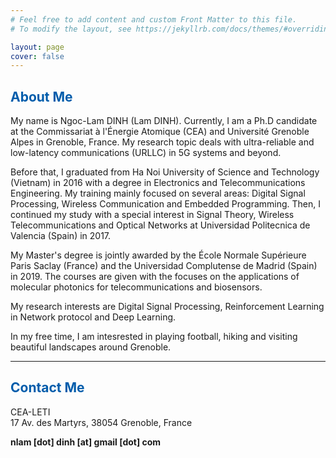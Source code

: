 ```yaml
---
# Feel free to add content and custom Front Matter to this file.
# To modify the layout, see https://jekyllrb.com/docs/themes/#overriding-theme-defaults

layout: page
cover: false
---
```

<h2 class="h1" style="color: rgb(1,92,171)" id="about">About Me </h2>
My name is Ngoc-Lam DINH (Lam DINH). Currently, I am a Ph.D candidate at the Commissariat à l'Énergie Atomique (CEA) and Université Grenoble Alpes in Grenoble, France. My research topic deals with ultra-reliable and low-latency communications (URLLC) in 5G systems and beyond.

Before that, I graduated from Ha Noi University of Science and Technology  (Vietnam) in 2016 with a degree in Electronics and Telecommunications Engineering. My training mainly focused on several areas: Digital Signal Processing, Wireless Communication and Embedded Programming. Then, I continued my study with a special interest in Signal Theory, Wireless Telecommunications and Optical Networks at Universidad Politecnica de Valencia (Spain) in 2017.   

My Master's degree is jointly awarded by the École Normale Supérieure Paris Saclay (France) and the Universidad Complutense de Madrid (Spain) in 2019. The courses are given with the focuses on the applications of molecular photonics for telecommunications and biosensors.

My research interests are Digital Signal Processing, Reinforcement Learning in Network protocol and Deep Learning.

In my free time, I am intesrested in playing football, hiking and visiting beautiful landscapes around Grenoble.


---
<h2 class="h1" style="color: rgb(1,92,171)" id="contact-me">Contact Me </h2>

CEA-LETI  
17 Av. des Martyrs,
38054 Grenoble, France 

<p class="home-element"><strong>nlam [dot] dinh [at] gmail [dot] com</strong></p>